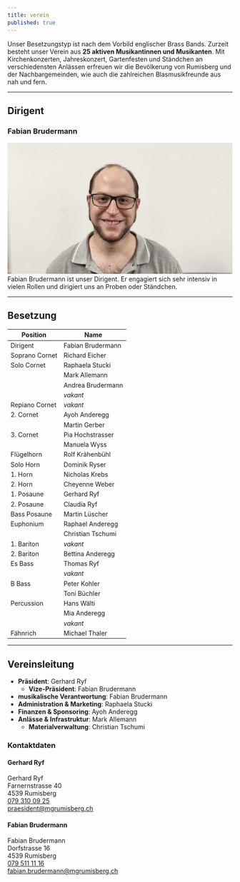 ```yaml
---
title: verein
published: true
---
```


Unser Besetzungstyp ist nach dem Vorbild englischer Brass Bands. Zurzeit besteht unser Verein aus **25 aktiven Musikantinnen und Musikanten**.
Mit Kirchenkonzerten, Jahreskonzert, Gartenfesten und Ständchen an verschiedensten Anlässen erfreuen wir die Bevölkerung von Rumisberg und der Nachbargemeinden, wie auch die zahlreichen Blasmusikfreunde aus nah und fern.

---

## Dirigent

### **Fabian Brudermann**
![Fabian Brudermann](fabian-brudermann.jpg?lightbox)
Fabian Brudermann ist unser Dirigent. Er engagiert sich sehr intensiv in vielen Rollen und dirigiert uns an Proben oder Ständchen.

---

## Besetzung

| Position       | Name              |
|----------------|-------------------|
| Dirigent       | Fabian Brudermann |
| Soprano Cornet | Richard Eicher    |
| Solo Cornet    | Raphaela Stucki   |
|                | Mark Allemann     |
|                | Andrea Brudermann |
|                | _vakant_          |
| Repiano Cornet | _vakant_          |
| 2. Cornet      | Ayoh Anderegg     |
|                | Martin Gerber     |
| 3. Cornet      | Pia Hochstrasser  |
|                | Manuela Wyss      |
| Flügelhorn     | Rolf Krähenbühl   |
| Solo Horn      | Dominik Ryser     |
| 1. Horn        | Nicholas Krebs    |
| 2. Horn        | Cheyenne Weber    |
| 1. Posaune     | Gerhard Ryf       |
| 2. Posaune     | Claudia Ryf       |
| Bass Posaune   | Martin Lüscher    |
| Euphonium      | Raphael Anderegg  |
|                | Christian Tschumi |
| 1. Bariton     | _vakant_          |
| 2. Bariton     | Bettina Anderegg  |
| Es Bass        | Thomas Ryf        |
|                | _vakant_          |
| B Bass         | Peter Kohler      |
|                | Toni Büchler      |
| Percussion     | Hans Wälti        |
|                | Mia Anderegg      |
|                | _vakant_          |
| Fähnrich       | Michael Thaler    |

---

## Vereinsleitung

- **Präsident**: Gerhard Ryf
  - **Vize-Präsident**: Fabian Brudermann
- **musikalische Verantwortung**: Fabian Brudermann
- **Administration & Marketing**: Raphaela Stucki
- **Finanzen & Sponsoring**: Ayoh Anderegg
- **Anlässe & Infrastruktur**: Mark Allemann
  - **Materialverwaltung**: Christian Tschumi

### Kontaktdaten

#### Gerhard Ryf

Gerhard Ryf  
Farnernstrasse 40  
4539 Rumisberg  
<a href="tel:+41793100925">079 310 09 25</a>  
<a href="mailto:praesident@mgrumisberg.ch">praesident@mgrumisberg.ch</a>

#### Fabian Brudermann

Fabian Brudermann  
Dorfstrasse 16  
4539 Rumisberg  
<a href="tel:+41795111116">079 511 11 16</a>  
<a href="mailto:fabian.brudermann@mgrumisberg.ch">fabian.brudermann@mgrumisberg.ch</a>
